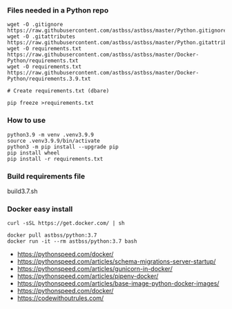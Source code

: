 ### Files needed in a Python repo
```
wget -O .gitignore https://raw.githubusercontent.com/astbss/astbss/master/Python.gitignore
wget -O .gitattributes https://raw.githubusercontent.com/astbss/astbss/master/Python.gitattributes
wget -O requirements.txt https://raw.githubusercontent.com/astbss/astbss/master/Docker-Python/requirements.txt
wget -O requirements.txt https://raw.githubusercontent.com/astbss/astbss/master/Docker-Python/requirements.3.9.txt

# Create requirements.txt (dbare)

pip freeze >requirements.txt
```

### How to use
```
python3.9 -m venv .venv3.9.9
source .venv3.9.9/bin/activate
python3 -m pip install --upgrade pip
pip install wheel
pip install -r requirements.txt
```

### Build requirements file
build3.7.sh

### Docker easy install
`curl -sSL https://get.docker.com/ | sh`

```
docker pull astbss/python:3.7
docker run -it --rm astbss/python:3.7 bash
```

- https://pythonspeed.com/docker/
- https://pythonspeed.com/articles/schema-migrations-server-startup/
- https://pythonspeed.com/articles/gunicorn-in-docker/
- https://pythonspeed.com/articles/pipenv-docker/
- https://pythonspeed.com/articles/base-image-python-docker-images/
- https://pythonspeed.com/docker/
- https://codewithoutrules.com/
